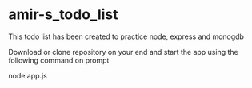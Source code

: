 # amir-s_todo_list
This todo list has been created to practice node, express and monogdb

Download or clone repository on your end and start the app using the following command on prompt

node app.js 
